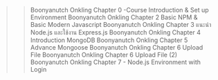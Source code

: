 >>Boonyanutch Onkling Chapter 0 -Course Introduction & Set up Environment
>>Boonyanutch Onkling Chapter 2 Basic NPM & Basic Modern Javascript
>>Boonyanutch Onkling Chapter 3 แนะนำ Node.js และใช้งาน Express.js
>>Boonyanutch Onkling Chapter 4 Introduction MongoDB
>>Boonyanutch Onkling Chapter 5 Advance Mongoose
>>Boonyanutch Onkling Chapter 6 Upload File
>>Boonyanutch Onkling Chapter 6 Upload File (2)
>>Boonyanutch Onkling Chapter 7 - Node.js Environment with Login
